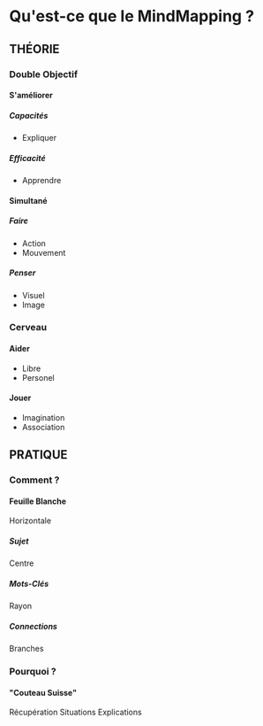 # Qu'est-ce que le MindMapping ?
## THÉORIE
### Double Objectif
#### S'améliorer
##### Capacités
* Expliquer
##### Efficacité
* Apprendre
#### Simultané
##### Faire
* Action
* Mouvement
##### Penser
* Visuel
* Image
### Cerveau
#### Aider
* Libre
* Personel
#### Jouer
* Imagination
* Association
## PRATIQUE
### Comment ?
#### Feuille Blanche
Horizontale
##### Sujet
Centre
##### Mots-Clés
Rayon
##### Connections
Branches
### Pourquoi ?
#### "Couteau Suisse"
Récupération
Situations
Explications
